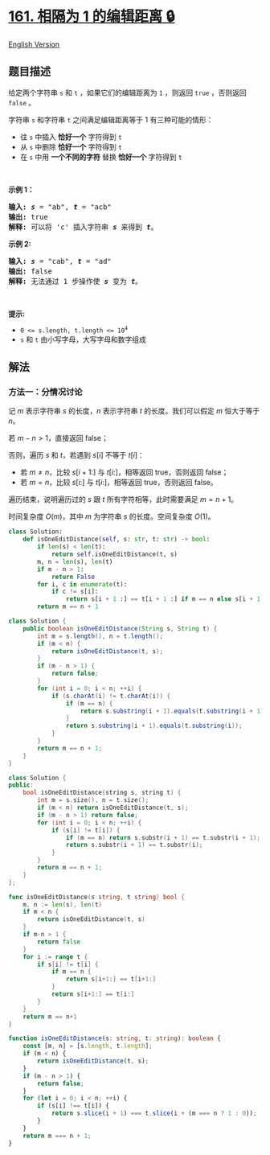 # [161. 相隔为 1 的编辑距离 🔒](https://leetcode.cn/problems/one-edit-distance)

[English Version](/solution/0100-0199/0161.One%20Edit%20Distance/README_EN.md)

<!-- tags:双指针,字符串 -->

<!-- difficulty:中等 -->

## 题目描述

<!-- 这里写题目描述 -->

<p>给定两个字符串 <code>s</code> 和&nbsp;<code>t</code> ，如果它们的编辑距离为 <code>1</code> ，则返回 <code>true</code> ，否则返回 <code>false</code> 。</p>

<p>字符串 <code>s</code> 和字符串 <code>t</code> 之间满足编辑距离等于 1 有三种可能的情形：</p>

<ul>
	<li>往 <code>s</code>&nbsp;中插入 <strong>恰好一个</strong> 字符得到 <code>t</code></li>
	<li>从 <code>s</code>&nbsp;中删除 <strong>恰好一个</strong> 字符得到 <code>t</code></li>
	<li>在 <code>s</code>&nbsp;中用 <strong>一个不同的字符</strong> 替换 <strong>恰好一个</strong> 字符得到 <code>t</code></li>
</ul>

<p>&nbsp;</p>

<p><strong>示例 1：</strong></p>

<pre>
<strong>输入: </strong><strong><em>s</em></strong> = "ab", <strong><em>t</em></strong> = "acb"
<strong>输出: </strong>true
<strong>解释: </strong>可以将 'c' 插入字符串 <strong><em>s</em></strong>&nbsp;来得到 <em><strong>t</strong></em>。
</pre>

<p><strong>示例 2:</strong></p>

<pre>
<strong>输入: </strong><strong><em>s</em></strong> = "cab", <strong><em>t</em></strong> = "ad"
<strong>输出: </strong>false
<strong>解释: </strong>无法通过 1 步操作使 <em><strong>s</strong></em> 变为 <em><strong>t</strong></em>。</pre>

<p>&nbsp;</p>

<p><strong>提示:</strong></p>

<ul>
	<li><code>0 &lt;= s.length, t.length &lt;= 10<sup>4</sup></code></li>
	<li><code>s</code> 和&nbsp;<code>t</code>&nbsp;由小写字母，大写字母和数字组成</li>
</ul>

## 解法

### 方法一：分情况讨论

记 $m$ 表示字符串 $s$ 的长度，$n$ 表示字符串 $t$ 的长度。我们可以假定 $m$ 恒大于等于 $n$。

若 $m-n \gt 1$，直接返回 false；

否则，遍历 $s$ 和 $t$，若遇到 $s[i]$ 不等于 $t[i]$：

-   若 $m \neq n$，比较 $s[i+1:]$ 与 $t[i:]$，相等返回 true，否则返回 false；
-   若 $m = n$，比较 $s[i:]$ 与 $t[i:]$，相等返回 true，否则返回 false。

遍历结束，说明遍历过的 $s$ 跟 $t$ 所有字符相等，此时需要满足 $m=n+1$。

时间复杂度 $O(m)$，其中 $m$ 为字符串 $s$ 的长度。空间复杂度 $O(1)$。

<!-- tabs:start -->

```python
class Solution:
    def isOneEditDistance(self, s: str, t: str) -> bool:
        if len(s) < len(t):
            return self.isOneEditDistance(t, s)
        m, n = len(s), len(t)
        if m - n > 1:
            return False
        for i, c in enumerate(t):
            if c != s[i]:
                return s[i + 1 :] == t[i + 1 :] if m == n else s[i + 1 :] == t[i:]
        return m == n + 1
```

```java
class Solution {
    public boolean isOneEditDistance(String s, String t) {
        int m = s.length(), n = t.length();
        if (m < n) {
            return isOneEditDistance(t, s);
        }
        if (m - n > 1) {
            return false;
        }
        for (int i = 0; i < n; ++i) {
            if (s.charAt(i) != t.charAt(i)) {
                if (m == n) {
                    return s.substring(i + 1).equals(t.substring(i + 1));
                }
                return s.substring(i + 1).equals(t.substring(i));
            }
        }
        return m == n + 1;
    }
}
```

```cpp
class Solution {
public:
    bool isOneEditDistance(string s, string t) {
        int m = s.size(), n = t.size();
        if (m < n) return isOneEditDistance(t, s);
        if (m - n > 1) return false;
        for (int i = 0; i < n; ++i) {
            if (s[i] != t[i]) {
                if (m == n) return s.substr(i + 1) == t.substr(i + 1);
                return s.substr(i + 1) == t.substr(i);
            }
        }
        return m == n + 1;
    }
};
```

```go
func isOneEditDistance(s string, t string) bool {
	m, n := len(s), len(t)
	if m < n {
		return isOneEditDistance(t, s)
	}
	if m-n > 1 {
		return false
	}
	for i := range t {
		if s[i] != t[i] {
			if m == n {
				return s[i+1:] == t[i+1:]
			}
			return s[i+1:] == t[i:]
		}
	}
	return m == n+1
}
```

```ts
function isOneEditDistance(s: string, t: string): boolean {
    const [m, n] = [s.length, t.length];
    if (m < n) {
        return isOneEditDistance(t, s);
    }
    if (m - n > 1) {
        return false;
    }
    for (let i = 0; i < n; ++i) {
        if (s[i] !== t[i]) {
            return s.slice(i + 1) === t.slice(i + (m === n ? 1 : 0));
        }
    }
    return m === n + 1;
}
```

<!-- tabs:end -->

<!-- end -->
